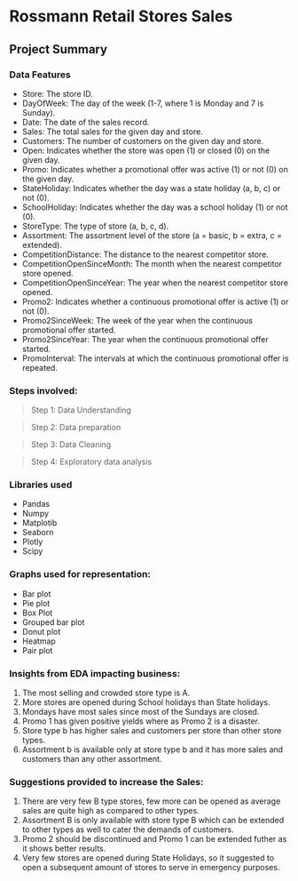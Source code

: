 # Rossmann Retail Stores Sales

## Project Summary

### Data Features

- Store: The store ID.
- DayOfWeek: The day of the week (1-7, where 1 is Monday and 7 is Sunday).
- Date: The date of the sales record.
- Sales: The total sales for the given day and store.
- Customers: The number of customers on the given day and store.
- Open: Indicates whether the store was open (1) or closed (0) on the given day.
- Promo: Indicates whether a promotional offer was active (1) or not (0) on the given day.
- StateHoliday: Indicates whether the day was a state holiday (a, b, c) or not (0).
- SchoolHoliday: Indicates whether the day was a school holiday (1) or not (0).
- StoreType: The type of store (a, b, c, d).
- Assortment: The assortment level of the store (a = basic, b = extra, c = extended).
- CompetitionDistance: The distance to the nearest competitor store.
- CompetitionOpenSinceMonth: The month when the nearest competitor store opened.
- CompetitionOpenSinceYear: The year when the nearest competitor store opened.
- Promo2: Indicates whether a continuous promotional offer is active (1) or not (0).
- Promo2SinceWeek: The week of the year when the continuous promotional offer started.
- Promo2SinceYear: The year when the continuous promotional offer started.
- PromoInterval: The intervals at which the continuous promotional offer is repeated.

### Steps involved:

> Step 1: Data Understanding

> Step 2: Data preparation

> Step 3: Data Cleaning

> Step 4: Exploratory data analysis

### Libraries used

- Pandas
- Numpy
- Matplotib
- Seaborn
- Plotly
- Scipy

### Graphs used for representation:

- Bar plot
- Pie plot
- Box Plot
- Grouped bar plot
- Donut plot
- Heatmap
- Pair plot

### Insights from EDA impacting business:

1. The most selling and crowded store type is A.
2. More stores are opened during School holidays than State holidays.
3. Mondays have most sales since most of the Sundays are closed.
4. Promo 1 has given positive yields where as Promo 2 is a disaster.
5. Store type b has higher sales and customers per store than other store types.
6. Assortment b is available only at store type b and it has more sales and customers than any other assortment.

### Suggestions provided to increase the Sales:

1. There are very few B type stores, few more can be opened as average sales are quite high as compared to other types.
2. Assortment B is only available with store type B which can be extended to other types as well to cater the demands of customers.
3. Promo 2 should be discontinued and Promo 1 can be extended futher as it shows better results.
4. Very few stores are opened during State Holidays, so it suggested to open a subsequent amount of stores to serve in emergency purposes.
